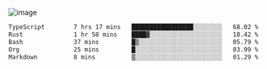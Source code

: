 ![image](https://github-profile-trophy.vercel.app/?username=CMOISDEAD&theme=oldie&row=1&no-frame=true&no-bg=true&margin-w=15&margin-h=15)
<!--START_SECTION:waka-->

```txt
TypeScript        7 hrs 17 mins   █████████████████░░░░░░░░   68.02 %
Rust              1 hr 58 mins    ████▓░░░░░░░░░░░░░░░░░░░░   18.42 %
Bash              37 mins         █▒░░░░░░░░░░░░░░░░░░░░░░░   05.79 %
Org               25 mins         █░░░░░░░░░░░░░░░░░░░░░░░░   03.99 %
Markdown          8 mins          ▒░░░░░░░░░░░░░░░░░░░░░░░░   01.29 %
```

<!--END_SECTION:waka--> 
